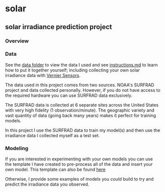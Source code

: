 # solar

## solar irradiance prediction project


### Overview


### Data
See the [data folder](https://github.com/ian-double-u/solar/tree/master/data) to view the data I used and see [instructions.md](https://github.com/ian-double-u/solar/blob/master/data/instructions.md) to learn how to put it together yourself; including collecting your own solar irradiance data with [Vernier Sensors]([https://www.vernier.com/](https://www.vernier.com/)).


The data used in this project comes from two sources. NOAA's SURFRAD project and data collected personally. However, if you do not have access to the required hardware you can use SURFRAD data exclusively. 


The SURFRAD data is collected at 6 separate sites across the United States with very high fidelity (1 observation/minute). The geographic variety and vast quantity of data (going back many years) makes it perfect for training models.

In this project I use the SURFRAD data to train my model(s) and then use the irradiance data I collected myself as a test set.


### Modeling


If you are interested in experimenting with your own models you can use the template I have created to pre-process all of the data and insert your own model. This template can also be found [here](https://github.com/ian-double-u/solar/blob/master/model_template.py)


Otherwise, I provide some examples of models you *could* build to try and predict the irradiance data you observed. 
